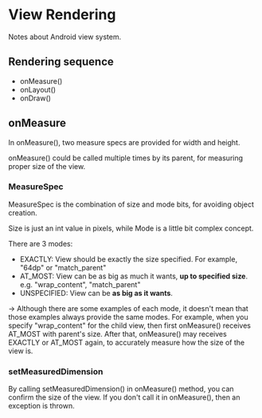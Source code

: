 # View Rendering

Notes about Android view system.

## Rendering sequence

- onMeasure()
- onLayout()
- onDraw()

## onMeasure

In onMeasure(), two measure specs are provided for width and height.

onMeasure() could be called multiple times by its parent, for measuring proper size of the view.

### MeasureSpec

MeasureSpec is the combination of size and mode bits, for avoiding object creation.

Size is just an int value in pixels, while Mode is a little bit complex concept.

There are 3 modes:

- EXACTLY: View should be exactly the size specified. For example, "64dp" or "match_parent"
- AT_MOST: View can be as big as much it wants, **up to specified size**. e.g. "wrap_content", "match_parent"
- UNSPECIFIED: View can be **as big as it wants**.

-> Although there are some examples of each mode, it doesn't mean that those examples always provide the same modes. For example, when you specify "wrap_content" for the child view, then first onMeasure() receives AT_MOST with parent's size. After that, onMeasure() may receives EXACTLY or AT_MOST again, to accurately measure how the size of the view is.

### setMeasuredDimension

By calling setMeasuredDimension() in onMeasure() method, you can confirm the size of the view. If you don't call it in onMeasure(), then an exception is thrown.
